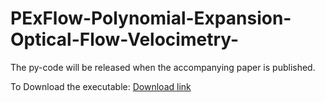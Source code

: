# PExFlow-Polynomial-Expansion-Optical-Flow-Velocimetry-

The py-code will be released when the accompanying paper is published.

To Download the executable: [Download link](https://github.com/Maicol-Flores-physics/PExFlow-Polynomial-Expansion-Optical-Flow-Velocimetry-/releases/tag/0.1)